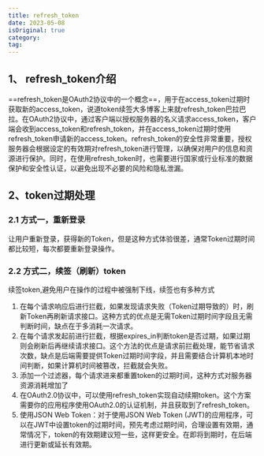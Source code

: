 ```yaml
---
title: refresh_token
date: 2023-05-08
isOriginal: true
category: 
tag: 
---
```


## 1、 refresh_token介绍

==refresh_token是OAuth2协议中的一个概念==，用于在access_token过期时获取新的access_token，说道token续签大多博客上来就refresh_token巴拉巴拉。在OAuth2协议中，通过客户端以授权服务器的名义请求access_token，客户端会收到access_token和refresh_token，并在access_token过期时使用refresh_token申请新的access_token。refresh_token的安全性非常重要，授权服务器会根据设定的有效期对refresh_token进行管理，以确保对用户的信息和资源进行保护。同时，在使用refresh_token时，也需要进行国家或行业标准的数据保护和安全性认证，以避免出现不必要的风险和隐私泄漏。

## 2、token过期处理

### 2.1 方式一，重新登录

  让用户重新登录，获得新的Token，但是这种方式体验很差，通常Token过期时间都比较短，每次都要重新登录操作。

### 2.2 方式二，续签（刷新）token

续签token,避免用户在操作的过程中被强制下线，续签也有多种方式

1. 在每个请求响应后进行拦截，如果发现请求失败（Token过期导致的）时，刷新Token再刷新请求接口。这种方式的优点是无需Token过期时间字段且无需判断时间，缺点在于多消耗一次请求。
2. 在每个请求发起前进行拦截，根据expires_in判断token是否过期，如果过期则会刷新后再继续请求接口。这个方法的优点是请求前拦截处理，能节省请求次数，缺点是后端需要提供Token过期时间字段，并且需要结合计算机本地时间判断，如果计算机时间被篡改，拦截就会失败。
3. 添加一个过滤器，每个请求进来都重置token的过期时间，这种方式对服务器资源消耗增加了
4. 在OAuth2.0协议中，可以使用refresh_token实现自动续期token。这个方案需要你的应用程序使用OAuth2.0的认证机制，并且获取到了refresh_token。
5. 使用JSON Web Token：对于使用JSON Web Token (JWT)的应用程序，可以在JWT中设置token的过期时间，预先考虑过期时间，合理设置有效期，通常情况下，token的有效期建议短一些，这样更安全。在即将到期时，在后端进行更新或延长有效期。
